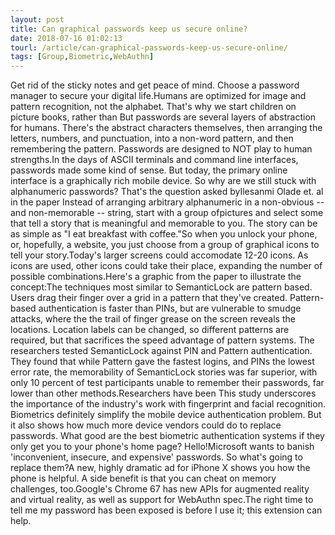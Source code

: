 ```yaml
---
layout: post
title: Can graphical passwords keep us secure online?
date: 2018-07-16 01:02:13
tourl: /article/can-graphical-passwords-keep-us-secure-online/
tags: [Group,Biometric,WebAuthn]
---
```

Get rid of the sticky notes and get peace of mind. Choose a password manager to secure your digital life.Humans are optimized for image and pattern recognition, not the alphabet. That's why we start children on picture books, rather than But passwords are several layers of abstraction for humans. There's the abstract characters themselves, then arranging the letters, numbers, and punctuation, into a non-word pattern, and then remembering the pattern. Passwords are designed to NOT play to human strengths.In the days of ASCII terminals and command line interfaces, passwords made some kind of sense. But today, the primary online interface is a graphically rich mobile device. So why are we still stuck with alphanumeric passwords? That's the question asked byIlesanmi Olade et. al in the paper Instead of arranging arbitrary alphanumeric in a non-obvious -- and non-memorable -- string, start with a group ofpictures and select some that tell a story that is meaningful and memorable to you. The story can be as simple as "I eat breakfast with coffee."So when you unlock your phone, or, hopefully, a website, you just choose from a group of graphical icons to tell your story.Today's larger screens could accomodate 12-20 icons. As icons are used, other icons could take their place, expanding the number of possible combinations.Here's a graphic from the paper to illustrate the concept:The techniques most similar to SemanticLock are pattern based. Users drag their finger over a grid in a pattern that they've created. Pattern-based authentication is faster than PINs, but are vulnerable to smudge attacks, where the the trail of finger grease on the screen reveals the locations. Location labels can be changed, so different patterns are required, but that sacrifices the speed advantage of pattern systems. The researchers tested SemanticLock against PIN and Pattern authentication. They found that while Pattern gave the fastest logins, and PINs the lowest error rate, the memorability of SemanticLock stories was far superior, with only 10 percent of test participants unable to remember their passwords, far lower than other methods.Researchers have been This study underscores the importance of the industry's work with fingerprint and facial recognition. Biometrics definitely simplify the mobile device authentication problem. But it also shows how much more device vendors could do to replace passwords. What good are the best biometric authentication systems if they only get you to your phone's home page? Hello!Microsoft wants to banish 'inconvenient, insecure, and expensive' passwords. So what's going to replace them?A new, highly dramatic ad for iPhone X shows you how the phone is helpful. A side benefit is that you can cheat on memory challenges, too.Google's Chrome 67 has new APIs for augmented reality and virtual reality, as well as support for WebAuthn spec.The right time to tell me my password has been exposed is before I use it; this extension can help.